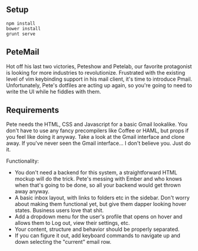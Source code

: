 ## Setup

```
npm install
bower install
grunt serve
```

## PeteMail

Hot off his last two victories, Peteshow and Petelab, our favorite protagonist is looking for more industries to revolutionize. Frustrated with the existing level of vim keybinding support in his mail client, it's time to introduce Pmail. Unfortunately, Pete's dotfiles are acting up again, so you're going to need to write the UI while he fiddles with them.

## Requirements

Pete needs the HTML, CSS and Javascript for a basic Gmail lookalike. You don't have to use any fancy precompilers like Coffee or HAML, but props if you feel like doing it anyway. Take a look at the Gmail interface and clone away. If you've never seen the Gmail interface... I don't believe you. Just do it.

Functionality:
* You don't need a backend for this system, a straightforward HTML mockup will do the trick. Pete's messing with Ember and who knows when that's going to be done, so all your backend would get thrown away anyway.
* A basic inbox layout, with links to folders etc in the sidebar. Don't worry about making them functional yet, but give them dapper looking hover states. Business users love that shit.
* Add a dropdown menu for the user's profile that opens on hover and allows them to Log out, view their settings, etc.
* Your content, structure and behavior should be properly separated.
* If you can figure it out, add keyboard commands to navigate up and down selecting the "current" email row.
